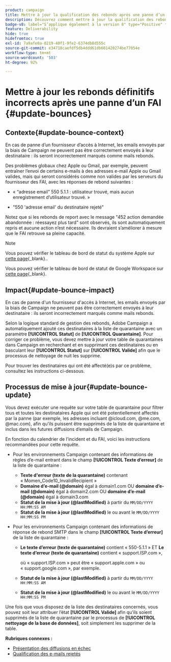 ```yaml
---
product: campaign
title: Mettre à jour la qualification des rebonds après une panne d’un FAI
description: Découvrez comment mettre à jour la qualification des rebonds après une panne dʼun fournisseur dʼaccès à Internet
badge-v8: label="S’applique également à la version 8" type="Positive" tooltip="S’applique également à Campaign v8"
feature: Deliverability
hide: true
hidefromtoc: true
exl-id: 7a9afe0a-0219-40f1-9fe2-6374db8d555c
source-git-commit: e34718caefdf5db4ddd61db601420274be77054e
workflow-type: tm+mt
source-wordcount: '503'
ht-degree: 92%

---
```


# Mettre à jour les rebonds définitifs incorrects après une panne d’un FAI {#update-bounces}



## Contexte{#update-bounce-context}

En cas de panne d’un fournisseur d’accès à Internet, les emails envoyés par la biais de Campaign ne peuvent pas être correctement envoyés à leur destinataire : ils seront incorrectement marqués comme mails rebonds.

Des problèmes globaux chez Apple ou Gmail, par exemple, peuvent entraîner l’envoi de certains e-mails à des adresses e-mail Apple ou Gmail valides, mais qui seront considérés comme non valides par les serveurs du fournisseur des FAI, avec les réponses de rebond suivantes :

* « “adresse email” 550 5.1.1 : utilisateur trouvé, mais aucun enregistrement d’utilisateur trouvé. »

* &quot;550 &#39;adresse email&#39; du destinataire rejeté&quot;

Notez que si les rebonds de report avec le message &quot;452 action demandée abandonnée : réessayez plus tard&quot; sont observés, ils sont automatiquement repris et aucune action n’est nécessaire. Ils devraient s’améliorer à mesure que le FAI retrouve sa pleine capacité.

>[!NOTE]
>
>Vous pouvez vérifier le tableau de bord de statut du système Apple sur [cette page](https://www.apple.com/fr/support/systemstatus/){_blank}..
>
>Vous pouvez vérifier le tableau de bord de statut de Google Workspace sur [cette page](https://www.google.com/appsstatus#hl=fr&amp;v=status){_blank}.
>

## Impact{#update-bounce-impact}

En cas de panne d&#39;un fournisseur d&#39;accès à Internet, les emails envoyés par la biais de Campaign ne peuvent pas être correctement envoyés à leur destinataire : ils seront incorrectement marqués comme mails rebonds.

Selon la logique standard de gestion des rebonds, Adobe Campaign a automatiquement ajouté ces destinataires à la liste de quarantaine avec un paramètre **[!UICONTROL Statut]** de **[!UICONTROL Quarantaine]**. Pour corriger ce problème, vous devez mettre à jour votre table de quarantaines dans Campaign en recherchant et en supprimant ces destinataires ou en basculant leur **[!UICONTROL Statut]** sur **[!UICONTROL Valide]** afin que le processus de nettoyage de nuit les supprime.

Pour trouver les destinataires qui ont été affecté(e)s par ce problème, consultez les instructions ci-dessous.

## Processus de mise à jour{#update-bounce-update}

Vous devez exécuter une requête sur votre table de quarantaine pour filtrer tous et toutes les destinataires Apple qui ont été potentiellement affectés par la panne (par exemple, les adresses incluant @icloud.com, @me.com, @mac.com), afin qu’ils puissent être supprimés de la liste de quarantaine et inclus dans les futures diffusions d’emails de Campaign.

En fonction du calendrier de l’incident et du FAI, voici les instructions recommandées pour cette requête.

* Pour les environnements Campaign contenant des informations de règles d’e-mail entrant dans le champ **[!UICONTROL Texte d’erreur]** de la liste de quarantaine :

   * **Texte d&#39;erreur (texte de la quarantaine)** contenant « Momen_Code10_InvalidRecipient »
   * **Domaine d’e-mail (@domain)** égal à domain1.com OU **domaine d’e-mail (@domain)** égal à domain2.com OU **domaine d’e-mail (@domain)** égal à domain3.com
   * **Statut de la mise à jour (@lastModified)** à partir du `MM/DD/YYYY HH:MM:SS AM`
   * **Statut de la mise à jour (@lastModified)** le ou avant le `MM/DD/YYYY HH:MM:SS PM`

* Pour les environnements Campaign contenant des informations de réponse de rebond SMTP dans le champ **[!UICONTROL Texte d’erreur]** de la liste de quarantaine :

   * **Le texte d’erreur (texte de quarantaine)** contient « 550-5.1.1 » ET **Le texte d’erreur (texte de quarantaine)** contient « support.ISP.com »,

     où « support.ISP.com » peut être « support.apple.com » ou « support.google.com », par exemple.

   * **Statut de la mise à jour (@lastModified)** à partir du `MM/DD/YYYY HH:MM:SS AM`
   * **Statut de la mise à jour (@lastModified)** le ou avant le `MM/DD/YYYY HH:MM:SS PM`


Une fois que vous disposez de la liste des destinataires concernés, vous pouvez soit leur attribuer l’état **[!UICONTROL Valide]** afin qu’ils soient supprimés de la liste de quarantaine par le processus de **[!UICONTROL nettoyage de la base de données]**, soit simplement les supprimer de la table.

**Rubriques connexes :**
* [Présentation des diffusions en échec](understanding-delivery-failures.md)
* [Qualification des e-mails rejetés](understanding-delivery-failures.md#bounce-mail-qualification)
